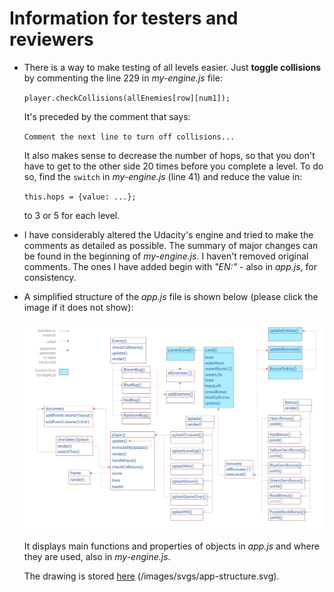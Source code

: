 # Information for testers and reviewers

- There is a way to make testing of all levels easier. Just **toggle collisions** by commenting the line 229 in _my-engine.js_ file:

    ``player.checkCollisions(allEnemies[row][num1]);``

    It's preceded by the comment that says:

    ``Comment the next line to turn off collisions...``

    It also makes sense to decrease the number of hops, so that you don't have to get to the other side 20 times before you complete a level. To do so, find the ``switch`` in _my-engine.js_ (line 41) and reduce the value in:

    ``this.hops = {value: ...};``

    to 3 or 5 for each level.

- I have considerably altered the Udacity's engine and tried to make the comments as detailed as possible. The summary of major changes can be found in the beginning of _my-engine.js_. I haven't removed original comments. The ones I have added begin with _"EN:"_ - also in _app.js_, for consistency.

- A simplified structure of the _app.js_ file is shown below (please click the image if it does not show):

  ![App structure](https://raw.githubusercontent.com/ekaterina-nikonova/frontend-nanodegree-arcade-game/master/images/svgs/app-structure.svg)

  It displays main functions and properties of objects in _app.js_ and where they are used, also in _my-engine.js_.

  The drawing is stored [here](/images/svgs/app-structure.svg) (/images/svgs/app-structure.svg).
